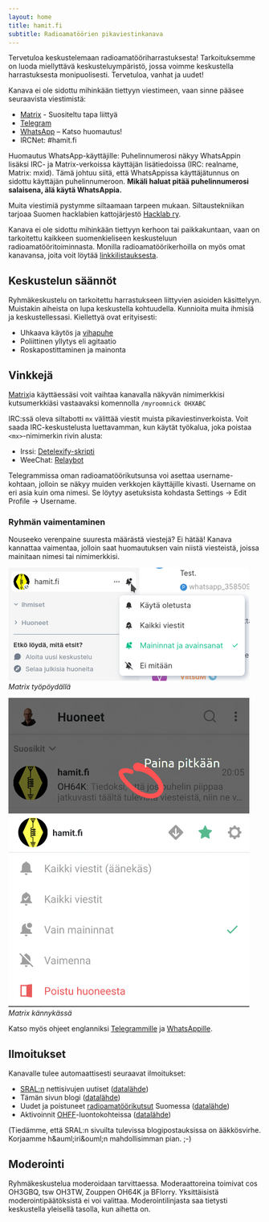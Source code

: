 ```yaml
---
layout: home
title: hamit.fi
subtitle: Radioamatöörien pikaviestinkanava
---
```

Tervetuloa keskustelemaan radioamatööriharrastuksesta! Tarkoituksemme on luoda miellyttävä keskusteluympäristö, jossa voimme keskustella harrastuksesta monipuolisesti. Tervetuloa, vanhat ja uudet!

Kanava ei ole sidottu mihinkään tiettyyn viestimeen, vaan sinne pääsee seuraavista viestimistä:

* [Matrix] - Suositeltu tapa liittyä
* [Telegram]
* [WhatsApp] – Katso huomautus!
* IRCNet: #hamit.fi

Huomautus WhatsApp-käyttäjille: Puhelinnumerosi näkyy WhatsAppin lisäksi IRC- ja Matrix-verkoissa käyttäjän lisätiedoissa (IRC: realname, Matrix: mxid). Tämä johtuu siitä, että WhatsAppissa käyttäjätunnus on sidottu käyttäjän puhelinnumeroon. **Mikäli haluat pitää puhelinnumerosi salaisena, älä käytä WhatsAppia.**

Muita viestimiä pystymme siltaamaan tarpeen mukaan. Siltaustekniikan tarjoaa Suomen hacklabien kattojärjestö [Hacklab ry].

Kanava ei ole sidottu mihinkään tiettyyn kerhoon tai paikkakuntaan, vaan on tarkoitettu kaikkeen suomenkieliseen keskusteluun radioamatööritoiminnasta. Monilla radioamatöörikerhoilla on myös omat kanavansa, joita voit löytää [linkkilistauksesta](linkkeja).

## Keskustelun säännöt

Ryhmäkeskustelu on tarkoitettu harrastukseen liittyvien asioiden käsittelyyn. Muistakin aiheista on lupa keskustella kohtuudella. Kunnioita muita ihmisiä ja keskustellessasi. Kiellettyä ovat erityisesti:

* Uhkaava käytös ja [vihapuhe]
* Poliittinen yllytys eli agitaatio
* Roskapostittaminen ja mainonta

## Vinkkejä

[Matrix]ia käyttäessäsi voit vaihtaa kanavalla näkyvän nimimerkkisi kutsumerkkiäsi vastaavaksi komennolla `/myroomnick OHXABC`

IRC:ssä oleva siltabotti `mx` välittää viestit muista
pikaviestinverkoista. Voit saada IRC-keskustelusta luettavamman, kun
käytät työkalua, joka poistaa `<mx>`-nimimerkin rivin alusta:

* Irssi: [Detelexify-skripti](https://github.com/zouppen/irssi-detelexify/)
* WeeChat: [Relaybot](https://github.com/weechat/weechat/wiki/Triggers#relaybot)

Telegrammissa oman radioamatöörikutsunsa voi asettaa username-kohtaan, jolloin se näkyy muiden verkkojen käyttäjille kivasti. Username on eri asia kuin oma nimesi. Se löytyy asetuksista kohdasta Settings → Edit Profile → Username.

### Ryhmän vaimentaminen

Nouseeko verenpaine suuresta määrästä viestejä? Ei hätää! Kanava kannattaa vaimentaa, jolloin saat huomautuksen vain niistä viesteistä, joissa mainitaan nimesi tai nimimerkkisi.

![Ohjeet Matrixille](assets/img/element_mute.png)
*Matrix työpöydällä*

![Ohjeet Matrixille kännykässä](assets/img/element_mobile_mute.png)
*Matrix kännykässä*

Katso myös ohjeet englanniksi [Telegrammille](https://gadgetstouse.com/blog/2021/02/11/mute-chats-groups-channels-on-telegram/) ja [WhatsAppille](https://faq.whatsapp.com/iphone/chats/how-to-mute-or-unmute-group-notifications/?lang=en).

## Ilmoitukset

Kanavalle tulee automaattisesti seuraavat ilmoitukset:

* [SRAL:n](https://www.sral.fi/) nettisivujen uutiset ([datalähde](https://www.sral.fi/feed/))
* Tämän sivun blogi ([datalähde](https://hamit.fi/feed.xml))
* Uudet ja poistuneet [radioamatöörikutsut] Suomessa ([datalähde](https://github.com/OH6AD/koolitutka))
* Aktivoinnit [OHFF]-luontokohteissa ([datalähde](https://github.com/zouppen/wwff-db/))

(Tiedämme, että SRAL:n sivuilta tulevissa blogipostauksissa on ääkkösvirhe. Korjaamme h&amp;auml;iri&amp;ouml;n mahdollisimman pian. ;-)

## Moderointi

Ryhmäkeskustelua moderoidaan tarvittaessa. Moderaattoreina toimivat cos OH3GBQ, tsw OH3TW, Zouppen OH64K ja BFlorry. Yksittäisistä moderointipäätöksistä ei voi valittaa. Moderointilinjasta saa tietysti keskustella yleisellä tasolla, kun aihetta on.


[Matrix]: https://matrix.to/#/#hamit:hacklab.fi?via=hacklab.fi&via=matrix.org
[Telegram]: https://t.me/joinchat/WnDCZpW80L4yNjU8
[WhatsApp]: https://chat.whatsapp.com/Hkv4CW905HNGbJBdbVbfY7
[Hacklab ry]: https://hacklab.fi/
[vihapuhe]: https://fi.wikipedia.org/wiki/Vihapuhe
[OHFF]: https://ohff44.wordpress.com/
[radioamatöörikutsut]: https://www.traficom.fi/fi/kaytossa-olevat-radioamatoorien-kutsumerkit
